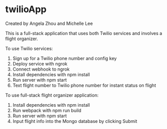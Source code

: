 # twilioApp
Created by Angela Zhou and Michelle Lee

This is a full-stack application that uses both Twilio services and involves a flight organizer.

To use Twilio services:
1. Sign up for a Twilio phone number and config key
2. Deploy service with ngrok 
3. Connect webhook to ngrok
4. Install dependencies with npm install
5. Run server with npm start
5. Text flight number to Twilio phone number for instant status on flight

To use full-stack flight organizer application:
1. Install dependencies with npm install
2. Run webpack with npm run build
3. Run server with npm start
4. Input flight info into the Mongo database by clicking Submit
